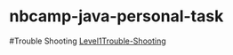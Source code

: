 ﻿# nbcamp-java-personal-task

#Trouble Shooting
[Level1Trouble-Shooting](https://winwin0219.tistory.com/entry/Java-Level1Trouble-Shooting)   
